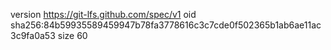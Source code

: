 version https://git-lfs.github.com/spec/v1
oid sha256:84b59935589459947b78fa3778616c3c7cde0f502365b1ab6ae11ac3c9fa0a53
size 60
